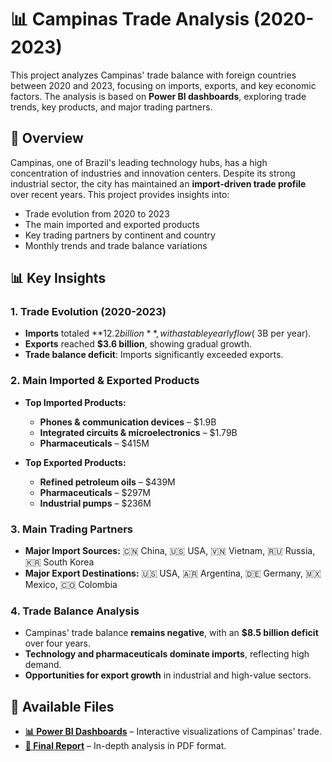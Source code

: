 # 📊 Campinas Trade Analysis (2020-2023)

This project analyzes Campinas' trade balance with foreign countries between 2020 and 2023, focusing on imports, exports, and key economic factors. The analysis is based on **Power BI dashboards**, exploring trade trends, key products, and major trading partners.

## 📌 Overview
Campinas, one of Brazil's leading technology hubs, has a high concentration of industries and innovation centers. Despite its strong industrial sector, the city has maintained an **import-driven trade profile** over recent years. This project provides insights into:
- Trade evolution from 2020 to 2023
- The main imported and exported products
- Key trading partners by continent and country
- Monthly trends and trade balance variations

## 📊 Key Insights
### **1. Trade Evolution (2020-2023)**
- **Imports** totaled **$12.2 billion**, with a stable yearly flow (~$3B per year).
- **Exports** reached **$3.6 billion**, showing gradual growth.
- **Trade balance deficit**: Imports significantly exceeded exports.

### **2. Main Imported & Exported Products**
- **Top Imported Products:**
  - **Phones & communication devices** – $1.9B
  - **Integrated circuits & microelectronics** – $1.79B
  - **Pharmaceuticals** – $415M

- **Top Exported Products:**
  - **Refined petroleum oils** – $439M
  - **Pharmaceuticals** – $297M
  - **Industrial pumps** – $236M

### **3. Main Trading Partners**
- **Major Import Sources:** 🇨🇳 China, 🇺🇸 USA, 🇻🇳 Vietnam, 🇷🇺 Russia, 🇰🇷 South Korea  
- **Major Export Destinations:** 🇺🇸 USA, 🇦🇷 Argentina, 🇩🇪 Germany, 🇲🇽 Mexico, 🇨🇴 Colombia  

### **4. Trade Balance Analysis**
- Campinas' trade balance **remains negative**, with an **$8.5 billion deficit** over four years.
- **Technology and pharmaceuticals dominate imports**, reflecting high demand.
- **Opportunities for export growth** in industrial and high-value sectors.

## 📂 Available Files
- **[📊 Power BI Dashboards](./dashboards.pdf)** – Interactive visualizations of Campinas' trade.
- **[📑 Final Report](./Relatório%20Final_Dashboards%20e%20analises.pdf)** – In-depth analysis in PDF format.
